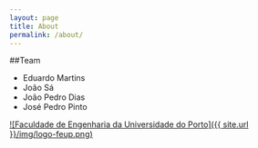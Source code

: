 ```yaml
---
layout: page
title: About
permalink: /about/
---
```



##Team

- Eduardo Martins
- João Sá
- João Pedro Dias
- José Pedro Pinto

[![Faculdade de Engenharia da Universidade do Porto]({{ site.url }}/img/logo-feup.png)](http://fe.up.pt/)